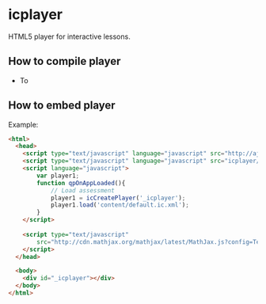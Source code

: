 # icplayer

HTML5 player for interactive lessons.


## How to compile player

* To

## How to embed player

Example:
```html
<html>
  <head>
    <script type="text/javascript" language="javascript" src="http://ajax.googleapis.com/ajax/libs/jquery/1.7.1/jquery.min.js"></script>
    <script type="text/javascript" language="javascript" src="icplayer/icplayer.nocache.js"></script>
    <script language="javascript">
		var player1;
      	function qpOnAppLoaded(){
	        // Load assessment
    	    player1 = icCreatePlayer('_icplayer');
        	player1.load('content/default.ic.xml');
      	}
    </script>
    
    <script type="text/javascript" 
  		src="http://cdn.mathjax.org/mathjax/latest/MathJax.js?config=TeX-AMS-MML_HTMLorMML">
	</script>
  </head>

  <body>
	<div id="_icplayer"></div>
  </body>
</html>
```
